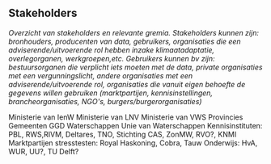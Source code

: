 ## Stakeholders

*Overzicht van stakeholders en relevante gremia. Stakeholders kunnen zijn: bronhouders, producenten van data, gebruikers, organisaties die een adviserende/uitvoerende rol hebben inzake klimaatadaptatie, overlegorganen, werkgroepen,etc. Gebruikers kunnen bv zijn: bestuursorganen die verplicht iets moeten met de data, private organisaties met een vergunningslicht, andere organisaties met een adviserende/uitvoerende rol, organisaties die vanuit eigen behoefte de gegevens willen gebruiken (marktpartijen, kennisinstellingen, brancheorganisaties, NGO's, burgers/burgerorganisaties)*

Ministerie van IenW
Ministerie van LNV
Ministerie van VWS
Provincies
Gemeenten
GGD
Waterschappen
Unie van Waterschappen 
Kennisinstituten: PBL, RWS,RIVM, Deltares, TNO, Stichting CAS, ZonMW, RVO?, KNMI
Marktpartijen stresstesten: Royal Haskoning, Cobra, Tauw
Onderwijs: HvA, WUR, UU?, TU Delft?
